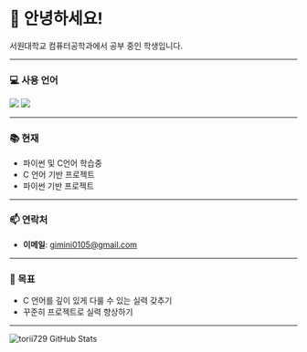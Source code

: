# 👋 안녕하세요!

서원대학교 컴퓨터공학과에서 공부 중인 학생입니다.

---

### 💻 사용 언어
<p>
  <img src="https://img.shields.io/badge/C-00599C?style=flat&logo=c&logoColor=white"/>
  <img src="https://img.shields.io/badge/Python-3776AB?style=flat&logo=python&logoColor=white"/>
</p>

---

### 📚 현재
- 파이썬 및 C언어 학습중
- C 언어 기반 프로젝트
- 파이썬 기반 프로젝트

---

### 📫 연락처
- **이메일**: gimini0105@gmail.com

---

### 🧭 목표
- C 언어를 깊이 있게 다룰 수 있는 실력 갖추기
- 꾸준히 프로젝트로 실력 향상하기

---

![torii729 GitHub Stats](https://github-readme-stats.vercel.app/api?username=torii729&show_icons=true&theme=tokyonight)
